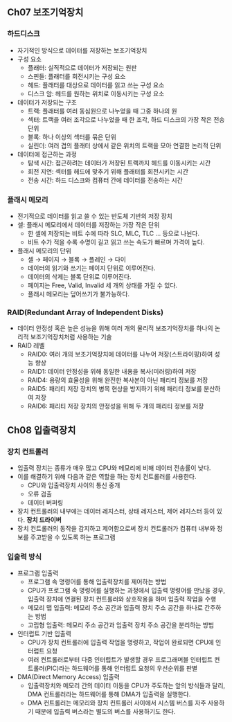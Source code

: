 ## Ch07 보조기억장치
### 하드디스크
- 자기적인 방식으로 데이터를 저장하는 보조기억장치
- 구성 요소
    - 플래터: 실직적으로 데이터가 저장되는 원판
    - 스핀들: 플래터를 회전시키는 구성 요소
    - 헤드: 플래터를 대상으로 데이터를 읽고 쓰는 구성 요소
    - 디스크 암: 헤드를 원하는 위치로 이동시키는 구성 요소
- 데이터가 저장되는 구조
    - 트랙: 플래터를 여러 동심원으로 나누었을 때 그중 하나의 원
    - 섹터: 트랙을 여러 조각으로 나누었을 때 한 조각, 하드 디스크의 가장 작은 전송 단위
    - 블록: 하나 이상의 섹터를 묶은 단위
    - 실린더: 여러 겹의 플래터 상에서 같은 위치의 트랙을 모아 연결한 논리적 단위
- 데이터에 접근하는 과정
    - 탐색 시간: 접근하려는 데이터가 저장된 트랙까지 헤드를 이동시키는 시간
    - 회전 지연: 섹터를 헤드에 맞추기 위해 플래터를 회전시키는 시간
    - 전송 시간: 하드 디스크와 컴퓨터 간에 데이터를 전송하는 시간

### 플래시 메모리
- 전기적으로 데이터를 읽고 쓸 수 있는 반도체 기반의 저장 장치
- 셀: 플래시 메모리에서 데이터를 저장하는 가장 작은 단위
    - 한 셀에 저장되는 비트 수에 따라 SLC, MLC, TLC … 등으로 나뉜다.
    - 비트 수가 적을 수록 수명이 길고 읽고 쓰는 속도가 빠르며 가격이 높다.
- 플래시 메모리의 단위
    - 셀 → 페이지 → 블록 → 플레인 → 다이
    - 데이터의 읽기와 쓰기는 페이지 단위로 이루어진다.
    - 데이터의 삭제는 블록 단위로 이루어진다.
    - 페이지는 Free, Valid, Invalid 세 개의 상태를 가질 수 있다.
    - 플래시 메모리는 덮어쓰기가 불가능하다.

### RAID(Redundant Array of Independent Disks)
- 데이터 안정성 혹은 높은 성능을 위해 여러 개의 물리적 보조기억장치를 하나의 논리적 보조기억장치처럼 사용하는 기술
- RAID 레벨
    - RAID0: 여러 개의 보조기억장치에 데이터를 나누어 저장(스트라이핑)하여 성능 향상
    - RAID1: 데이터 안정성을 위해 동일한 내용을 복사(미러링)하여 저장
    - RAID4: 용량의 효율성을 위해 완전한 복사본이 아닌 패리티 정보를 저장
    - RAID5: 패리티 저장 장치의 병목 현상을 방지하기 위해 패리티 정보를 분산하여 저장
    - RAID6: 패리티 저장 장치의 안정성을 위해 두 개의 패리티 정보를 저장

## Ch08 입출력장치
### 장치 컨트롤러
- 입출력 장치는 종류가 매우 많고 CPU와 메모리에 비해 데이터 전송률이 낮다.
- 이를 해결하기 위해 다음과 같은 역할을 하는 장치 컨트롤러를 사용한다.
    - CPU와 입출력장치 사이의 통신 중개
    - 오류 검출
    - 데이터 버퍼링
- 장치 컨트롤러의 내부에는 데이터 레지스터, 상태 레지스터, 제어 레지스터 등이 있다.
**장치 드라이버**
- 장치 컨트롤러의 동작을 감지하고 제어함으로써 장치 컨트롤러가 컴퓨터 내부와 정보를 주고받을 수 있도록 하는 프로그램

### 입출력 방식
- 프로그램 입출력
    - 프로그램 속 명령어를 통해 입출력장치를 제어하는 방법
    - CPU가 프로그램 속 명령어를 실행하는 과정에서 입출력 명령어를 만났을 경우, 입출력 장치에 연결된 장치 컨트롤러와 상호작용을 하며 입출력 작업을 수행
    - 메모리 맵 입출력: 메모리 주소 공간과 입출력 장치 주소 공간을 하나로 간주하는 방법
    - 고립형 입출력: 메모리 주소 공간과 입출력 장치 주소 공간을 분리하는 방법
- 인터럽트 기반 입출력
    - CPU가 장치 컨트롤러에 입출력 작업을 명령하고, 작업이 완료되면 CPU에 인터럽트 요청
    - 여러 컨트롤러로부터 다중 인터럽트가 발생할 경우 프로그래머블 인터럽트 컨트롤러(PIC)라는 하드웨어를 통해 인터럽트 요청의 우선순위를 판별
- DMA(Direct Memory Access) 입출력
    - 입출력장치와 메모리 간의 데이터 이동을 CPU가 주도하는 앞의 방식들과 달리, DMA 컨트롤러라는 하드웨어를 통해 DMA가 입출력을 실행한다.
    - DMA 컨트롤러는 메모리와 장치 컨트롤러 사이에서 시스템 버스를 자주 사용하기 때문에 입출력 버스라는 별도의 버스를 사용하기도 한다.
